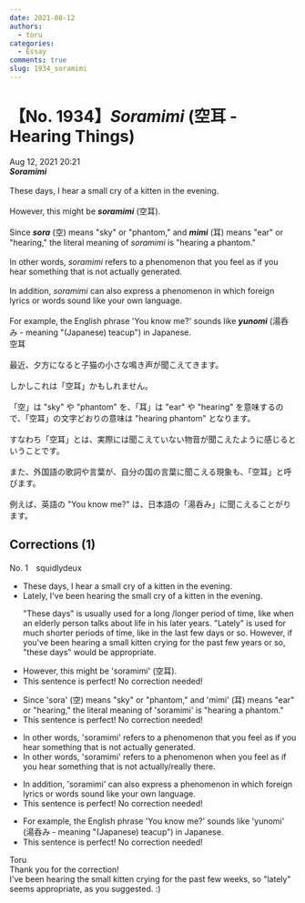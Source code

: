 ```yaml
---
date: 2021-08-12
authors:
  - toru
categories:
  - Essay
comments: true
slug: 1934_soramimi
---
```


# 【No. 1934】<strong><em>Soramimi</strong></em> (空耳 - Hearing Things)
<div class="date">Aug 12, 2021 20:21</div>
<div id="post"><div id="body_show_ori">
<strong><em>Soramimi</strong></em><br/><br/>These days, I hear a small cry of a kitten in the evening.<br/><br/>However, this might be <strong><em>soramimi</em></strong> (空耳).<br/><br/>Since <strong><em>sora</em></strong> (空) means "sky" or "phantom," and <strong><em>mimi</em></strong> (耳) means "ear" or "hearing," the literal meaning of <em>soramimi</em> is "hearing a phantom."<br/><br/>In other words, <em>soramimi</em> refers to a phenomenon that you feel as if you hear something that is not actually generated.<br/><br/>In addition, <em>soramimi</em> can also express a phenomenon in which foreign lyrics or words sound like your own language.<br/><br/>For example, the English phrase 'You know me?' sounds like <strong><em>yunomi</em></strong> (湯呑み - meaning "(Japanese) teacup") in Japanese.
</div></div>

<!-- more -->

<div id="post_ja"><div id="body_show_mo">
空耳<br/><br/>最近、夕方になると子猫の小さな鳴き声が聞こえてきます。<br/><br/>しかしこれは「空耳」かもしれません。<br/><br/>「空」は "sky" や "phantom" を、「耳」は "ear" や "hearing" を意味するので、「空耳」の文字どおりの意味は "hearing phantom" となります。<br/><br/>すなわち「空耳」とは、実際には聞こえていない物音が聞こえたように感じるということです。<br/><br/>また、外国語の歌詞や言葉が、自分の国の言葉に聞こえる現象も、「空耳」と呼びます。<br/><br/>例えば、英語の "You know me?" は、日本語の「湯呑み」に聞こえることがります。
</div></div>

## Corrections (1)
<div id="block"><div class="first_name"> No. 1　<span class="just_name">squidlydeux</span></div><div id="block2">
<ul class="correction_field">
<li class="incorrect">These days, I hear a small cry of a kitten in the evening.</li>
<li class="corrected correct">
<span class="f_blue">Lately, I've been hearing the</span> small cry of a kitten in the evening.
<p class="correction_comment">"These days" is usually used for a long /longer period of time, like when an elderly person talks about life in his later years.  "Lately" is used for much shorter periods of time, like in the last few days or so.  However, if you've been hearing a small kitten crying for the past few years or so, "these days" would be appropriate.</p>
</li>
</ul>
<ul class="correction_field">
<li class="incorrect">However, this might be 'soramimi' (空耳).</li>
<li class="corrected perfect">This sentence is perfect! No correction needed!</li>
</ul>
<ul class="correction_field">
<li class="incorrect">Since 'sora' (空) means "sky" or "phantom," and 'mimi' (耳) means "ear" or "hearing," the literal meaning of 'soramimi' is "hearing a phantom."</li>
<li class="corrected perfect">This sentence is perfect! No correction needed!</li>
</ul>
<ul class="correction_field">
<li class="incorrect">In other words, 'soramimi' refers to a phenomenon that you feel as if you hear something that is not actually generated.</li>
<li class="corrected correct">
In other words, 'soramimi' refers to a phenomenon when you feel as if you hear something that is not actually/<span class="f_blue">really</span> <span class="f_blue">there</span>.
</li>
</ul>
<ul class="correction_field">
<li class="incorrect">In addition, 'soramimi' can also express a phenomenon in which foreign lyrics or words sound like your own language.</li>
<li class="corrected perfect">This sentence is perfect! No correction needed!</li>
</ul>
<ul class="correction_field">
<li class="incorrect">For example, the English phrase 'You know me?' sounds like 'yunomi' (湯呑み - meaning "(Japanese) teacup") in Japanese.</li>
<li class="corrected perfect">This sentence is perfect! No correction needed!</li>
</ul>
</div><div class="name"><span class="just_name">Toru</span><br>
Thank you for the correction!<br/>I've been hearing the small kitten crying for the past few weeks, so "lately" seems appropriate, as you suggested. :)
</div>
</div>
